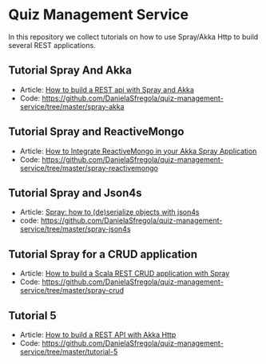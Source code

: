 # Quiz Management Service
In this repository we collect tutorials on how to use Spray/Akka Http to build several REST applications.

## Tutorial Spray And Akka
- Article: <a href="http://danielasfregola.com/2015/02/23/how-to-build-a-rest-api-with-spray/" target="_blank">How to build a REST api with Spray and Akka</a>
- Code: <a href="https://github.com/DanielaSfregola/quiz-management-service/tree/master/spray-akka" target="_blank">https://github.com/DanielaSfregola/quiz-management-service/tree/master/spray-akka</a>

## Tutorial Spray and ReactiveMongo
- Article: <a href="http://danielasfregola.com/2015/03/16/how-to-integrate-reactivemongo-in-your-akka-spray-application/" target="_blank">How to Integrate ReactiveMongo in your Akka Spray Application</a>
- Code: <a href="https://github.com/DanielaSfregola/quiz-management-service/tree/master/spray-reactivemongo" target="_blank">https://github.com/DanielaSfregola/quiz-management-service/tree/master/spray-reactivemongo</a>

## Tutorial Spray and Json4s
- Article: <a href="http://danielasfregola.com/2015/08/17/spray-how-to-deserialize-entities-with-json4s/" target="_blank">Spray: how to (de)serialize objects with json4s</a>
- code: <a href="https://github.com/DanielaSfregola/quiz-management-service/tree/master/spray-json4s" target="_blank" target="_blank">https://github.com/DanielaSfregola/quiz-management-service/tree/master/spray-json4s</a>

## Tutorial Spray for a CRUD application
- Article: <a href="http://danielasfregola.com/2015/11/23/how-to-build-a-scala-rest-crud-application-with-spray/" target="_blank">How to build a Scala REST CRUD application with Spray</a>
- Code: <a href="https://github.com/DanielaSfregola/quiz-management-service/tree/master/spray-crud" target="_blank">https://github.com/DanielaSfregola/quiz-management-service/tree/master/spray-crud</a>

## Tutorial 5
- Article: <a href="http://danielasfregola.com/2016/02/07/how-to-build-a-rest-api-with-akka-http/" target="_blank">How to build a REST API with Akka Http</a>
- Code: <a href="https://github.com/DanielaSfregola/quiz-management-service/tree/master/tutorial-5" target="_blank">https://github.com/DanielaSfregola/quiz-management-service/tree/master/tutorial-5</a>
